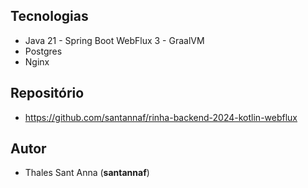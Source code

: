 ## Tecnologias

- Java 21 - Spring Boot WebFlux 3 - GraalVM
- Postgres
- Nginx

## Repositório

- https://github.com/santannaf/rinha-backend-2024-kotlin-webflux

## Autor

- Thales Sant Anna (**santannaf**)